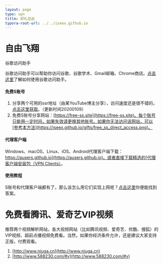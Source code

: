 ```yaml
---
layout: page
type: vpn
title: 好礼在此
typora-root-url: ../../iseex.github.io
---
```


# 自由飞翔

<i class="fa fa-goole"></i> 谷歌访问助手

谷歌访问助手可以帮助你访问谷歌、谷歌学术、Gmail邮箱、Chrome商店。[点击这里](https://iseex.github.io/2019-02/google-access-helper/)了解如何使用谷歌访问助手。

#### <i class="fa fa-paper-plane"></i> 免费S账号

1. 分享两个可用的ssr地址（由某YouTube博主分享），访问速度还是很不错的，[点击这里获取](https://iseex.github.io/gifts/freessr.pdf)。（更新时间20200109）
2. 免费S账号分享网站：[https://free-ss.site](https://free-ss.site)。每个账号只能用一定时间，如果失效请更换其他账号。如果你无法访问该网站，可以[参考本方法](https://iseex.github.io/gifts/free_ss_direct_access.png)。

#### <i class="fa fa-wrench"></i> 代理客户端

Windows、macOS、Linux、iOS、Android代理客户端下载：[https://ausers.github.io](https://ausers.github.io)。或者直接下载精选的[代理客户端安装包（VPN Clients）](https://github.com/iseex/iseex.github.io/releases)。

#### <i class="fa fa-unlock"></i> 使用教程

S账号和代理客户端都有了，那么该怎么用它们实现上网呢？[点击这里](https://www.nb33.vip/fjs/)你便能找到答案。

# 免费看腾讯、爱奇艺VIP视频

推荐两个视频解析网站，各大视频网站（比如腾讯视频、爱奇艺、优酷、搜狐）的VIP视频、超前点播视频免费看。当然，如果你经济条件允许，还是建议大家支持正版，付费观看。

1. [http://www.niuga.cn](http://www.niuga.cn)
2. [http://www.588230.com/#v](http://www.588230.com/#v)
